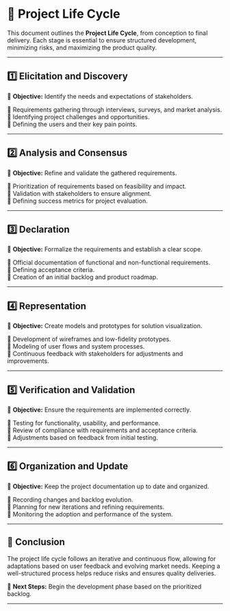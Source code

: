 # 📌 Project Life Cycle

This document outlines the **Project Life Cycle**, from conception to final delivery. Each stage is essential to ensure structured development, minimizing risks, and maximizing the product quality.

---

## **1️⃣ Elicitation and Discovery**
📌 **Objective:** Identify the needs and expectations of stakeholders.  

🔹 Requirements gathering through interviews, surveys, and market analysis.  
🔹 Identifying project challenges and opportunities.  
🔹 Defining the users and their key pain points.  

---

## **2️⃣ Analysis and Consensus**
📌 **Objective:** Refine and validate the gathered requirements.  

🔹 Prioritization of requirements based on feasibility and impact.  
🔹 Validation with stakeholders to ensure alignment.  
🔹 Defining success metrics for project evaluation.  

---

## **3️⃣ Declaration**
📌 **Objective:** Formalize the requirements and establish a clear scope.  

🔹 Official documentation of functional and non-functional requirements.  
🔹 Defining acceptance criteria.  
🔹 Creation of an initial backlog and product roadmap.  

---

## **4️⃣ Representation**
📌 **Objective:** Create models and prototypes for solution visualization.  

🔹 Development of wireframes and low-fidelity prototypes.  
🔹 Modeling of user flows and system processes.  
🔹 Continuous feedback with stakeholders for adjustments and improvements.  

---

## **5️⃣ Verification and Validation**
📌 **Objective:** Ensure the requirements are implemented correctly.  

🔹 Testing for functionality, usability, and performance.  
🔹 Review of compliance with requirements and acceptance criteria.  
🔹 Adjustments based on feedback from initial testing.  

---

## **6️⃣ Organization and Update**
📌 **Objective:** Keep the project documentation up to date and organized.  

🔹 Recording changes and backlog evolution.  
🔹 Planning for new iterations and refining requirements.  
🔹 Monitoring the adoption and performance of the system.  

---

## 📌 **Conclusion**
The project life cycle follows an iterative and continuous flow, allowing for adaptations based on user feedback and evolving market needs. Keeping a well-structured process helps reduce risks and ensures quality deliveries.

🚀 **Next Steps:** Begin the development phase based on the prioritized backlog.

---
